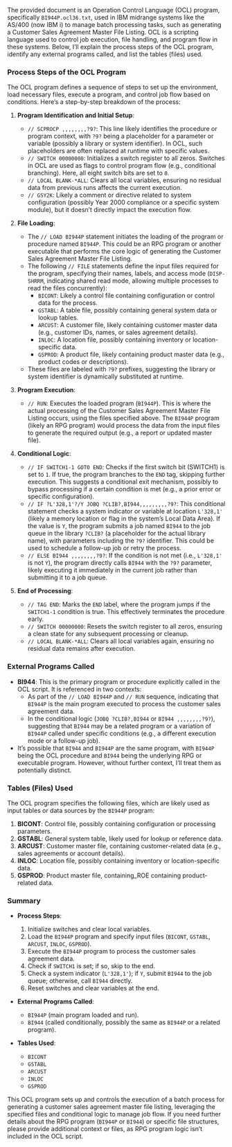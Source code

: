 The provided document is an Operation Control Language (OCL) program, specifically `BI944P.ocl36.txt`, used in IBM midrange systems like the AS/400 (now IBM i) to manage batch processing tasks, such as generating a Customer Sales Agreement Master File Listing. OCL is a scripting language used to control job execution, file handling, and program flow in these systems. Below, I’ll explain the process steps of the OCL program, identify any external programs called, and list the tables (files) used.

### Process Steps of the OCL Program

The OCL program defines a sequence of steps to set up the environment, load necessary files, execute a program, and control job flow based on conditions. Here’s a step-by-step breakdown of the process:

1. **Program Identification and Initial Setup**:
   - `// SCPROCP ,,,,,,,,?9?`: This line likely identifies the procedure or program context, with `?9?` being a placeholder for a parameter or variable (possibly a library or system identifier). In OCL, such placeholders are often replaced at runtime with specific values.
   - `// SWITCH 00000000`: Initializes a switch register to all zeros. Switches in OCL are used as flags to control program flow (e.g., conditional branching). Here, all eight switch bits are set to `0`.
   - `// LOCAL BLANK-*ALL`: Clears all local variables, ensuring no residual data from previous runs affects the current execution.
   - `// GSY2K`: Likely a comment or directive related to system configuration (possibly Year 2000 compliance or a specific system module), but it doesn’t directly impact the execution flow.

2. **File Loading**:
   - The `// LOAD BI944P` statement initiates the loading of the program or procedure named `BI944P`. This could be an RPG program or another executable that performs the core logic of generating the Customer Sales Agreement Master File Listing.
   - The following `// FILE` statements define the input files required for the program, specifying their names, labels, and access mode (`DISP-SHRRM`, indicating shared read mode, allowing multiple processes to read the files concurrently):
     - `BICONT`: Likely a control file containing configuration or control data for the process.
     - `GSTABL`: A table file, possibly containing general system data or lookup tables.
     - `ARCUST`: A customer file, likely containing customer master data (e.g., customer IDs, names, or sales agreement details).
     - `INLOC`: A location file, possibly containing inventory or location-specific data.
     - `GSPROD`: A product file, likely containing product master data (e.g., product codes or descriptions).
   - These files are labeled with `?9?` prefixes, suggesting the library or system identifier is dynamically substituted at runtime.

3. **Program Execution**:
   - `// RUN`: Executes the loaded program (`BI944P`). This is where the actual processing of the Customer Sales Agreement Master File Listing occurs, using the files specified above. The `BI944P` program (likely an RPG program) would process the data from the input files to generate the required output (e.g., a report or updated master file).

4. **Conditional Logic**:
   - `// IF SWITCH1-1 GOTO END`: Checks if the first switch bit (SWITCH1) is set to `1`. If true, the program branches to the `END` tag, skipping further execution. This suggests a conditional exit mechanism, possibly to bypass processing if a certain condition is met (e.g., a prior error or specific configuration).
   - `// IF ?L'328,1'?/Y JOBQ ?CLIB?,BI944,,,,,,,,,?9?`: This conditional statement checks a system indicator or variable at location `L'328,1'` (likely a memory location or flag in the system’s Local Data Area). If the value is `Y`, the program submits a job named `BI944` to the job queue in the library `?CLIB?` (a placeholder for the actual library name), with parameters including the `?9?` identifier. This could be used to schedule a follow-up job or retry the process.
   - `// ELSE BI944 ,,,,,,,,?9?`: If the condition is not met (i.e., `L'328,1'` is not `Y`), the program directly calls `BI944` with the `?9?` parameter, likely executing it immediately in the current job rather than submitting it to a job queue.

5. **End of Processing**:
   - `// TAG END`: Marks the `END` label, where the program jumps if the `SWITCH1-1` condition is true. This effectively terminates the procedure early.
   - `// SWITCH 00000000`: Resets the switch register to all zeros, ensuring a clean state for any subsequent processing or cleanup.
   - `// LOCAL BLANK-*ALL`: Clears all local variables again, ensuring no residual data remains after execution.

### External Programs Called

- **BI944**: This is the primary program or procedure explicitly called in the OCL script. It is referenced in two contexts:
  - As part of the `// LOAD BI944P` and `// RUN` sequence, indicating that `BI944P` is the main program executed to process the customer sales agreement data.
  - In the conditional logic (`JOBQ ?CLIB?,BI944` or `BI944 ,,,,,,,,?9?`), suggesting that `BI944` may be a related program or a variation of `BI944P` called under specific conditions (e.g., a different execution mode or a follow-up job).
- It’s possible that `BI944` and `BI944P` are the same program, with `BI944P` being the OCL procedure and `BI944` being the underlying RPG or executable program. However, without further context, I’ll treat them as potentially distinct.

### Tables (Files) Used

The OCL program specifies the following files, which are likely used as input tables or data sources by the `BI944P` program:

1. **BICONT**: Control file, possibly containing configuration or processing parameters.
2. **GSTABL**: General system table, likely used for lookup or reference data.
3. **ARCUST**: Customer master file, containing customer-related data (e.g., sales agreements or account details).
4. **INLOC**: Location file, possibly containing inventory or location-specific data.
5. **GSPROD**: Product master file, containing_ROE containing product-related data.

### Summary

- **Process Steps**:
  1. Initialize switches and clear local variables.
  2. Load the `BI944P` program and specify input files (`BICONT`, `GSTABL`, `ARCUST`, `INLOC`, `GSPROD`).
  3. Execute the `BI944P` program to process the customer sales agreement data.
  4. Check if `SWITCH1` is set; if so, skip to the end.
  5. Check a system indicator (`L'328,1'`); if `Y`, submit `BI944` to the job queue; otherwise, call `BI944` directly.
  6. Reset switches and clear variables at the end.

- **External Programs Called**:
  - `BI944P` (main program loaded and run).
  - `BI944` (called conditionally, possibly the same as `BI944P` or a related program).

- **Tables Used**:
  - `BICONT`
  - `GSTABL`
  - `ARCUST`
  - `INLOC`
  - `GSPROD`

This OCL program sets up and controls the execution of a batch process for generating a customer sales agreement master file listing, leveraging the specified files and conditional logic to manage job flow. If you need further details about the RPG program (`BI944P` or `BI944`) or specific file structures, please provide additional context or files, as RPG program logic isn’t included in the OCL script.